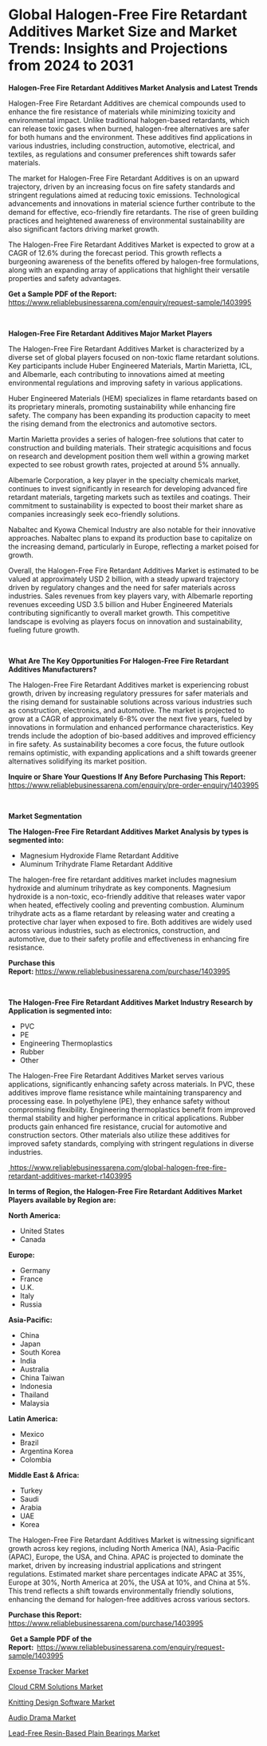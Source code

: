 <p><h1>Global Halogen-Free Fire Retardant Additives Market Size and Market Trends: Insights and Projections from 2024 to 2031</h1></p><p><strong>Halogen-Free Fire Retardant Additives Market Analysis and Latest Trends</strong></p>
<p><p>Halogen-Free Fire Retardant Additives are chemical compounds used to enhance the fire resistance of materials while minimizing toxicity and environmental impact. Unlike traditional halogen-based retardants, which can release toxic gases when burned, halogen-free alternatives are safer for both humans and the environment. These additives find applications in various industries, including construction, automotive, electrical, and textiles, as regulations and consumer preferences shift towards safer materials.</p><p>The market for Halogen-Free Fire Retardant Additives is on an upward trajectory, driven by an increasing focus on fire safety standards and stringent regulations aimed at reducing toxic emissions. Technological advancements and innovations in material science further contribute to the demand for effective, eco-friendly fire retardants. The rise of green building practices and heightened awareness of environmental sustainability are also significant factors driving market growth.</p><p>The Halogen-Free Fire Retardant Additives Market is expected to grow at a CAGR of 12.6% during the forecast period. This growth reflects a burgeoning awareness of the benefits offered by halogen-free formulations, along with an expanding array of applications that highlight their versatile properties and safety advantages.</p></p>
<p><strong>Get a Sample PDF of the Report:&nbsp;</strong> <a href="https://www.reliablebusinessarena.com/enquiry/request-sample/1403995?utm_campaign=1580&utm_medium=2&utm_source=Github&utm_content=ia&utm_term=23102024&utm_id=halogen-free-fire-retardant-additives">https://www.reliablebusinessarena.com/enquiry/request-sample/1403995</a></p>
<p>&nbsp;</p>
<p><strong>Halogen-Free Fire Retardant Additives Major Market Players</strong></p>
<p><p>The Halogen-Free Fire Retardant Additives Market is characterized by a diverse set of global players focused on non-toxic flame retardant solutions. Key participants include Huber Engineered Materials, Martin Marietta, ICL, and Albemarle, each contributing to innovations aimed at meeting environmental regulations and improving safety in various applications.</p><p>Huber Engineered Materials (HEM) specializes in flame retardants based on its proprietary minerals, promoting sustainability while enhancing fire safety. The company has been expanding its production capacity to meet the rising demand from the electronics and automotive sectors.</p><p>Martin Marietta provides a series of halogen-free solutions that cater to construction and building materials. Their strategic acquisitions and focus on research and development position them well within a growing market expected to see robust growth rates, projected at around 5% annually.</p><p>Albemarle Corporation, a key player in the specialty chemicals market, continues to invest significantly in research for developing advanced fire retardant materials, targeting markets such as textiles and coatings. Their commitment to sustainability is expected to boost their market share as companies increasingly seek eco-friendly solutions.</p><p>Nabaltec and Kyowa Chemical Industry are also notable for their innovative approaches. Nabaltec plans to expand its production base to capitalize on the increasing demand, particularly in Europe, reflecting a market poised for growth.</p><p>Overall, the Halogen-Free Fire Retardant Additives Market is estimated to be valued at approximately USD 2 billion, with a steady upward trajectory driven by regulatory changes and the need for safer materials across industries. Sales revenues from key players vary, with Albemarle reporting revenues exceeding USD 3.5 billion and Huber Engineered Materials contributing significantly to overall market growth. This competitive landscape is evolving as players focus on innovation and sustainability, fueling future growth.</p></p>
<p>&nbsp;</p>
<p><strong>What Are The Key Opportunities For Halogen-Free Fire Retardant Additives Manufacturers?</strong></p>
<p><p>The Halogen-Free Fire Retardant Additives market is experiencing robust growth, driven by increasing regulatory pressures for safer materials and the rising demand for sustainable solutions across various industries such as construction, electronics, and automotive. The market is projected to grow at a CAGR of approximately 6-8% over the next five years, fueled by innovations in formulation and enhanced performance characteristics. Key trends include the adoption of bio-based additives and improved efficiency in fire safety. As sustainability becomes a core focus, the future outlook remains optimistic, with expanding applications and a shift towards greener alternatives solidifying its market position.</p></p>
<p><strong>Inquire or Share Your Questions If Any Before Purchasing This Report:</strong> <a href="https://www.reliablebusinessarena.com/enquiry/pre-order-enquiry/1403995?utm_campaign=1580&utm_medium=2&utm_source=Github&utm_content=ia&utm_term=23102024&utm_id=halogen-free-fire-retardant-additives">https://www.reliablebusinessarena.com/enquiry/pre-order-enquiry/1403995</a></p>
<p>&nbsp;</p>
<p><strong>Market Segmentation</strong></p>
<p><strong>The Halogen-Free Fire Retardant Additives Market Analysis by types is segmented into:</strong></p>
<p><ul><li>Magnesium Hydroxide Flame Retardant Additive</li><li>Aluminum Trihydrate Flame Retardant Additive</li></ul></p>
<p><p>The halogen-free fire retardant additives market includes magnesium hydroxide and aluminum trihydrate as key components. Magnesium hydroxide is a non-toxic, eco-friendly additive that releases water vapor when heated, effectively cooling and preventing combustion. Aluminum trihydrate acts as a flame retardant by releasing water and creating a protective char layer when exposed to fire. Both additives are widely used across various industries, such as electronics, construction, and automotive, due to their safety profile and effectiveness in enhancing fire resistance.</p></p>
<p><strong>Purchase this Report:&nbsp;</strong><a href="https://www.reliablebusinessarena.com/purchase/1403995?utm_campaign=1580&utm_medium=2&utm_source=Github&utm_content=ia&utm_term=23102024&utm_id=halogen-free-fire-retardant-additives">https://www.reliablebusinessarena.com/purchase/1403995</a></p>
<p>&nbsp;</p>
<p><strong>The Halogen-Free Fire Retardant Additives Market Industry Research by Application is segmented into:</strong></p>
<p><ul><li>PVC</li><li>PE</li><li>Engineering Thermoplastics</li><li>Rubber</li><li>Other</li></ul></p>
<p><p>The Halogen-Free Fire Retardant Additives Market serves various applications, significantly enhancing safety across materials. In PVC, these additives improve flame resistance while maintaining transparency and processing ease. In polyethylene (PE), they enhance safety without compromising flexibility. Engineering thermoplastics benefit from improved thermal stability and higher performance in critical applications. Rubber products gain enhanced fire resistance, crucial for automotive and construction sectors. Other materials also utilize these additives for improved safety standards, complying with stringent regulations in diverse industries.</p></p>
<p><a href="https://www.reliablebusinessarena.com/global-halogen-free-fire-retardant-additives-market-r1403995?utm_campaign=1580&utm_medium=2&utm_source=Github&utm_content=ia&utm_term=23102024&utm_id=halogen-free-fire-retardant-additives">&nbsp;https://www.reliablebusinessarena.com/global-halogen-free-fire-retardant-additives-market-r1403995</a></p>
<p><strong>In terms of Region, the Halogen-Free Fire Retardant Additives Market Players available by Region are:</strong></p>
<p>
    <p> <strong> North America: </strong>
        <ul>
            <li>United States</li>
            <li>Canada</li>
        </ul>
        </p> 
    <p> <strong> Europe: </strong>
        <ul>
            <li>Germany</li>
            <li>France</li>
            <li>U.K.</li>
            <li>Italy</li>
            <li>Russia</li>
        </ul>
        </p> 
    <p> <strong> Asia-Pacific: </strong>
        <ul>
            <li>China</li>
            <li>Japan</li>
            <li>South Korea</li>
            <li>India</li>
            <li>Australia</li>
            <li>China Taiwan</li>
            <li>Indonesia</li>
            <li>Thailand</li>
            <li>Malaysia</li>
        </ul>
        </p> 
    <p> <strong> Latin America: </strong>
        <ul>
            <li>Mexico</li>
            <li>Brazil</li>
            <li>Argentina Korea</li>
            <li>Colombia</li>
        </ul>
        </p> 
    <p> <strong> Middle East & Africa: </strong>
        <ul>
            <li>Turkey</li>
            <li>Saudi</li>
            <li>Arabia</li>
            <li>UAE</li>
            <li>Korea</li>
        </ul>
    </p>
    </p>
<p><p>The Halogen-Free Fire Retardant Additives Market is witnessing significant growth across key regions, including North America (NA), Asia-Pacific (APAC), Europe, the USA, and China. APAC is projected to dominate the market, driven by increasing industrial applications and stringent regulations. Estimated market share percentages indicate APAC at 35%, Europe at 30%, North America at 20%, the USA at 10%, and China at 5%. This trend reflects a shift towards environmentally friendly solutions, enhancing the demand for halogen-free additives across various sectors.</p></p>
<p><strong>Purchase this Report: </strong><a href="https://www.reliablebusinessarena.com/purchase/1403995?utm_campaign=1580&utm_medium=2&utm_source=Github&utm_content=ia&utm_term=23102024&utm_id=halogen-free-fire-retardant-additives">https://www.reliablebusinessarena.com/purchase/1403995</a></p>
<p>&nbsp;<strong>Get a Sample PDF of the Report:&nbsp;&nbsp;</strong><a href="https://www.reliablebusinessarena.com/enquiry/request-sample/1403995?utm_campaign=1580&utm_medium=2&utm_source=Github&utm_content=ia&utm_term=23102024&utm_id=halogen-free-fire-retardant-additives">https://www.reliablebusinessarena.com/enquiry/request-sample/1403995</a></p>
<p><strong></strong></p>
<p><p><a href="https://www.linkedin.com/pulse/expense-tracker-market-outlook-complete-industry-analysis-uvtnc?utm_campaign=1580&utm_medium=2&utm_source=Github&utm_content=ia&utm_term=23102024&utm_id=halogen-free-fire-retardant-additives">Expense Tracker Market</a></p><p><a href="https://www.linkedin.com/pulse/cloud-crm-solutions-market-trends-focusing-insight-ylo4c?utm_campaign=1580&utm_medium=2&utm_source=Github&utm_content=ia&utm_term=23102024&utm_id=halogen-free-fire-retardant-additives">Cloud CRM Solutions Market</a></p><p><a href="https://www.linkedin.com/pulse/strategic-roadmap-global-knitting-design-software-market-2igbc?utm_campaign=1580&utm_medium=2&utm_source=Github&utm_content=ia&utm_term=23102024&utm_id=halogen-free-fire-retardant-additives">Knitting Design Software Market</a></p><p><a href="https://www.linkedin.com/pulse/audio-drama-market-size-growth-industry-analysis-segmentation-hvenc?utm_campaign=1580&utm_medium=2&utm_source=Github&utm_content=ia&utm_term=23102024&utm_id=halogen-free-fire-retardant-additives">Audio Drama Market</a></p><p><a href="https://github.com/JakirUddin651/Market-Research-Report-List-1/blob/main/lead-free-resin-based-plain-bearings-market.md?utm_campaign=1580&utm_medium=2&utm_source=Github&utm_content=ia&utm_term=23102024&utm_id=halogen-free-fire-retardant-additives">Lead-Free Resin-Based Plain Bearings Market</a></p></p>